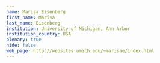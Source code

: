 ```yaml
---
name: Marisa Eisenberg
first_name: Marisa
last_name: Eisenberg
institution: University of Michigan, Ann Arbor
institution_country: USA
plenary: true
hide: false
web_page: http://websites.umich.edu/~marisae/index.html
---
```

